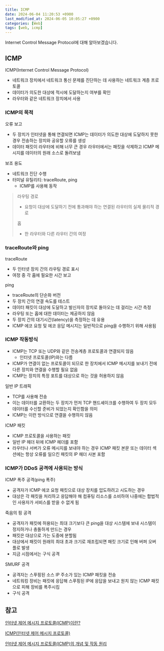 ```yaml
---
title: ICMP
date: 2024-06-04 11:20:53 +0900
last_modified_at: 2024-06-05 10:05:27 +0900
categories: [Web]
tags: [web, icmp]
---
```


Internet Control Message Protocol에 대해 알아보겠습니다.

## ICMP

ICMP(Internet Control Message Protocol)

- 네트워크 장치에서 네트워크 통신 문제를 진단하는 데 사용하는 네트워크 계층 프로토콜
- 데이터가 의도한 대상에 적시에 도달하는지 여부를 확인
- 라우터와 같은 네트워크 장치에서 사용

### ICMP의 목적

오류 보고

- 두 장치가 인터넷을 통해 연결되면 ICMP는 데이터가 의도한 대상에 도달하지 못한 경우 전송하는 장치와 공유할 오류를 생성
- 데이터 패킷이 라우터에 비해 너무 큰 경우 라우터에서는 패킷을 삭제하고 ICMP 메시지를 데이터의 원래 소스로 돌려보냄

보조 용도

- 네트워크 진단 수행
- 터미널 유틸리티: traceRoute, ping
  - ICMP를 사용해 동작

> 라우팅 경로
>
> - 요청이 대상에 도달하기 전에 통과해야 하는 연결된 라우터의 실제 물리적 경로
>
> 홉
>
> - 한 라우터와 다른 라우터 간의 여정

### traceRoute와 ping

traceRoute

- 두 인터넷 장치 간의 라우팅 경로 표시
- 여정 중 각 홉에 필요한 시간 보고

ping

- traceRoute의 단순화 버전
- 두 장치 간의 연결 속도를 테스트
- 데이터 패킷이 대상에 도달하고 발신자의 장치로 돌아오는 데 걸리는 시간 측정
- 라우팅 또는 홉에 대한 데이터는 제공하지 않음
- 두 장치 간의 대기시간(latency)을 측정하는 데 유용
- ICMP 에코 요청 및 에코 응답 메시지는 일반적으로 ping을 수행하기 위해 사용됨

### ICMP 작동방식

- ICMP는 TCP 또는 UDP와 같은 전송계층 프로토콜과 연결되지 않음
  - 인터넷 프로토콜(IP)와는 다름
- ICMP가 연결이 없는 프로토콜이 되므로 한 장치에서 ICMP 메시지를 보내기 전에 다른 장치와 연결을 수행할 필요 없음
- ICMP는 장치의 특정 포트를 대상으로 하는 것을 허용하지 않음

일반 IP 트래픽

- TCP를 사용해 전송
- 이는 데이터를 교환하는 두 장치가 먼저 TCP 핸드셰이크를 수행하여 두 장치 모두 데이터를 수신할 준비가 되었는지 확인함을 의미
- ICMP는 이런 방식으로 연결을 수행하지 않음

ICMP 패킷

- ICMP 프로토콜을 사용하는 패킷
- 일반 IP 헤더 뒤에 ICMP 헤더를 포함
- 라우터나 서버가 오류 메시지를 보내야 하는 경우 ICMP 패킷 본문 또는 데이터 섹션에는 항상 오류를 일으킨 패킷의 IP 헤더 사본 포함

### ICMP가 DDoS 공격에 사용되는 방식

ICMP 폭주 공격(ping 폭주)

- 공격자가 ICMP 에코 요청 패킷으로 대상 장치를 압도하려고 시도하는 경우
- 대상은 각 패킷을 처리하고 응답해야 해 컴퓨팅 리소스를 소비하여 나중에는 합법적인 사용자가 서비스를 받을 수 없게 됨

죽음의 핑 공격

- 공격자가 패킷에 허용되는 최대 크기보다 큰 ping을 대상 시스템에 보내 시스템이 정지하거나 충돌하게 만드는 경우
- 패킷은 대상으로 가는 도중에 분할됨
- 대상에서 패킷이 원래의 최대 초과 크기로 재조립되면 패킷 크기로 인해 버퍼 오버플로 발생
- 지금 시점에서는 구식 공격

SMURF 공격

- 공격자는 스푸핑된 소스 IP 주소가 있는 ICMP 패킷을 전송
- 네트워킹 장비는 패킷에 응답해 스푸핑된 IP에 응답을 보내고 원치 않는 ICMP 패킷으로 피해 장비를 폭주시킴
- 구식 공격

## 참고

[인터넷 제어 메시지 프로토콜(ICMP)이란?](https://www.cloudflare.com/ko-kr/learning/ddos/glossary/internet-control-message-protocol-icmp/)

[ICMP(인터넷 제어 메시지 프로토콜)](https://www.fortinet.com/kr/resources/cyberglossary/internet-control-message-protocol-icmp)

[인터넷 제어 메시지 프로토콜(ICMP)의 개념 및 작동 원리](https://nordvpn.com/ko/blog/what-is-icmp/)
